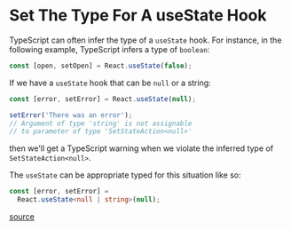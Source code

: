 # Set The Type For A useState Hook

TypeScript can often infer the type of a `useState` hook. For instance, in the following example, TypeScript infers a type of `boolean`:

```typescript
const [open, setOpen] = React.useState(false);
```

If we have a `useState` hook that can be `null` or a string:

```typescript
const [error, setError] = React.useState(null);

setError('There was an error');
// Argument of type 'string' is not assignable
// to parameter of type 'SetStateAction<null>'
```

then we'll get a TypeScript warning when we violate the inferred type of
`SetStateAction<null>`.

The `useState` can be appropriate typed for this situation like so:

```typescript
const [error, setError] =
  React.useState<null | string>(null);
```

[source](https://www.carlrippon.com/typed-usestate-with-typescript/)
